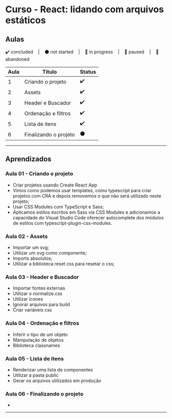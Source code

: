 # Curso - React: lidando com arquivos estáticos

## Aulas
<p>
  ✔️ concluded &nbsp;&nbsp;&nbsp;|&nbsp;&nbsp;&nbsp;
  ⚫ not started &nbsp;&nbsp;&nbsp;|&nbsp;&nbsp;&nbsp;
  🔵 in progress &nbsp;&nbsp;&nbsp;|&nbsp;&nbsp;&nbsp;
  🔶 paused &nbsp;&nbsp;&nbsp;|&nbsp;&nbsp;&nbsp;
  🔴 abandoned 
</p>

| Aula | Titulo | Status |
| --- | --- | --- |
| 1 | Criando o projeto | ✔️ |
| 2 | Assets | ✔️ |
| 3 | Header e Buscador | ✔️ |
| 4 | Ordenação e filtros | ✔️ |
| 5 | Lista de itens | ✔️ |
| 6 | Finalizando o projeto | ⚫ |

---

## Aprendizados

### Aula 01 - Criando o projeto
<ul>
  <li>Criar projetos usando Create React App</li>
  <li>Vimos como podemos usar templates, como typescript para criar projetos com CRA e depois removemos o que não será utilizado neste projeto;</li>
  <li>Usar CSS Modules com TypeScript e Sass;</li>
  <li>Aplicamos estilos escritos em Sass via CSS Modules e adicionamos a capacidade do Visual Studio Code oferecer autocomplete dos módulos de estilos com typescript-plugin-css-modules.</li>
</ul>

### Aula 02 - Assets
<ul>
  <li>Importar um svg;</li>
  <li>Utilizar um svg como componente;</li>
  <li>Imports absolutos;</li>
  <li>Utilizar a biblioteca reset css para resetar o css;</li>
</ul>

### Aula 03 - Header e Buscador
<ul>
  <li>Importar fontes externas</li>
  <li>Utilizar o normalize.css</li>
  <li>Utilizar ícones</li>
  <li>Ignorar arquivos para build</li>
  <li>Criar variáveis css</li>
</ul>

### Aula 04 - Ordenação e filtros
<ul>
  <li>Inferir o tipo de um objeto</li>
  <li>Manipulação de objetos</li>
  <li>Biblioteca classnames</li>
</ul>

### Aula 05 - Lista de itens
<ul>
  <li>Renderizar uma lista de componentes</li>
  <li>Utilizar a pasta public</li>
  <li>Gerar os arquivos utilizados em produção</li>
</ul>

### Aula 06 - Finalizando o projeto
<ul>
  <li></li>
</ul>

---

<!-- ## 🎯 Projeto desenvolvido
Este é o screenshot do projeto que foi desenvolvido durante o curso:

<p align="center">
  <img alt="Miniatura da imagem do projeto"src="../../.github/thumbs/preview.jpg">
</p> -->